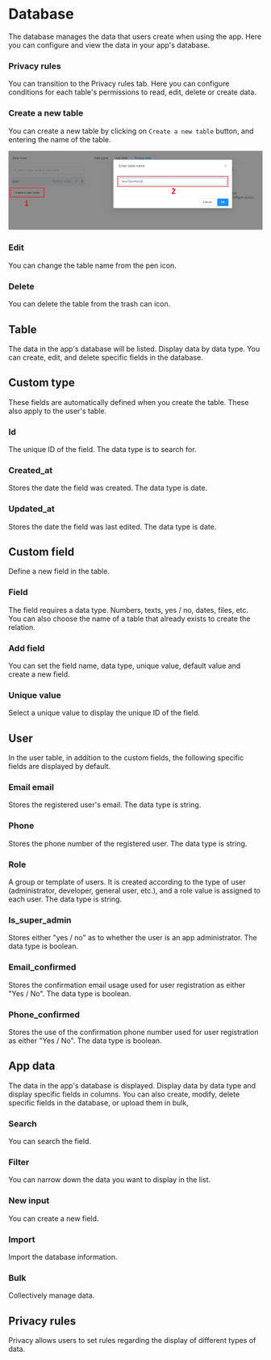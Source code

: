 # Database

The database manages the data that users create when using the app. Here you can configure and view the data in your app's database.

### Privacy rules

You can transition to the Privacy rules tab. Here you can configure conditions for each table's permissions to read, edit, delete or create data.&#x20;

### Create a new table

You can create a new table by clicking on `Create a new table` button, and entering the name of the table.

![](<.gitbook/assets/image (4).png>)

### Edit

You can change the table name from the pen icon.

### Delete

You can delete the table from the trash can icon.

## Table

The data in the app's database will be listed. Display data by data type. You can create, edit, and delete specific fields in the database.

## Custom type

These fields are automatically defined when you create the table. These also apply to the user's table.

### Id

The unique ID of the field. The data type is to search for.

### Created\_at

Stores the date the field was created. The data type is date.

### Updated\_at

Stores the date the field was last edited. The data type is date.

## Custom field

Define a new field in the table.

### Field

The field requires a data type. Numbers, texts, yes / no, dates, files, etc. You can also choose the name of a table that already exists to create the relation.

### Add field

You can set the field name, data type, unique value, default value and create a new field.

### Unique value

Select a unique value to display the unique ID of the field.

## User

In the user table, in addition to the custom fields, the following specific fields are displayed by default.

### Email email

Stores the registered user's email. The data type is string.

### Phone

Stores the phone number of the registered user. The data type is string.

### Role

A group or template of users. It is created according to the type of user (administrator, developer, general user, etc.), and a role value is assigned to each user. The data type is string.

### Is\_super\_admin

Stores either "yes / no" as to whether the user is an app administrator. The data type is boolean.

### Email\_confirmed

Stores the confirmation email usage used for user registration as either "Yes / No". The data type is boolean.

### Phone\_confirmed

Stores the use of the confirmation phone number used for user registration as either "Yes / No". The data type is boolean.

## App data

The data in the app's database is displayed. Display data by data type and display specific fields in columns. You can also create, modify, delete specific fields in the database, or upload them in bulk,

### Search

You can search the field.

### Filter

You can narrow down the data you want to display in the list.

### New input

You can create a new field.

### Import

Import the database information.

### Bulk

Collectively manage data.

## Privacy rules

Privacy allows users to set rules regarding the display of different types of data.

###
